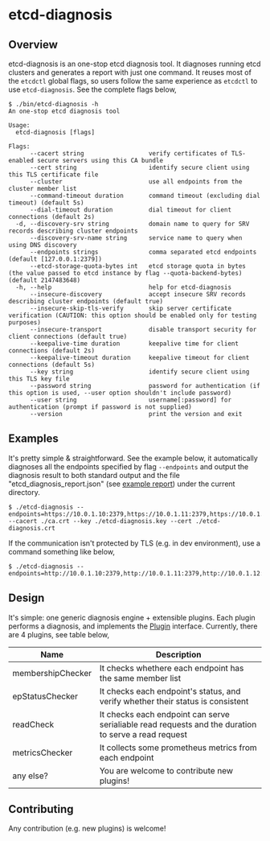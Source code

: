 # etcd-diagnosis

## Overview
etcd-diagnosis is an one-stop etcd diagnosis tool. It diagnoses running etcd clusters and generates a report with
just one command. It reuses most of the `etcdctl` global flags, so users follow the same experience as `etcdctl`
to use `etcd-diagnosis`. See the complete flags below,

```
$ ./bin/etcd-diagnosis -h
An one-stop etcd diagnosis tool

Usage:
  etcd-diagnosis [flags]

Flags:
      --cacert string                  verify certificates of TLS-enabled secure servers using this CA bundle
      --cert string                    identify secure client using this TLS certificate file
      --cluster                        use all endpoints from the cluster member list
      --command-timeout duration       command timeout (excluding dial timeout) (default 5s)
      --dial-timeout duration          dial timeout for client connections (default 2s)
  -d, --discovery-srv string           domain name to query for SRV records describing cluster endpoints
      --discovery-srv-name string      service name to query when using DNS discovery
      --endpoints strings              comma separated etcd endpoints (default [127.0.0.1:2379])
      --etcd-storage-quota-bytes int   etcd storage quota in bytes (the value passed to etcd instance by flag --quota-backend-bytes) (default 2147483648)
  -h, --help                           help for etcd-diagnosis
      --insecure-discovery             accept insecure SRV records describing cluster endpoints (default true)
      --insecure-skip-tls-verify       skip server certificate verification (CAUTION: this option should be enabled only for testing purposes)
      --insecure-transport             disable transport security for client connections (default true)
      --keepalive-time duration        keepalive time for client connections (default 2s)
      --keepalive-timeout duration     keepalive timeout for client connections (default 5s)
      --key string                     identify secure client using this TLS key file
      --password string                password for authentication (if this option is used, --user option shouldn't include password)
      --user string                    username[:password] for authentication (prompt if password is not supplied)
      --version                        print the version and exit
```

## Examples
It's pretty simple & straightforward. See the example below, it automatically diagnoses all the endpoints specified by
flag `--endpoints` and output the diagnosis result to both standard output and the file "etcd_diagnosis_report.json"
(see [example report](https://github.com/ahrtr/etcd-diagnosis/blob/main/examples/etcd_diagnosis_report.json))
under the current directory.

```
$ ./etcd-diagnosis --endpoints=https://10.0.1.10:2379,https://10.0.1.11:2379,https://10.0.1.12:2379 --cacert ./ca.crt --key ./etcd-diagnosis.key --cert ./etcd-diagnosis.crt
```

If the communication isn't protected by TLS (e.g. in dev environment), use a command something like below,
```
$ ./etcd-diagnosis --endpoints=http://10.0.1.10:2379,http://10.0.1.11:2379,http://10.0.1.12:2379
```

## Design
It's simple: one generic diagnosis engine + extensible plugins. Each plugin performs a diagnosis, and implements the
[Plugin](https://github.com/ahrtr/etcd-diagnosis/blob/67a33648b652430735af7b4b79037dc59171400c/engine/intf/plugin.go#L3)
interface. Currently, there are 4 plugins, see table below,

| Name              | Description                                                                                          |
|-------------------|------------------------------------------------------------------------------------------------------|
| membershipChecker | It checks whethere each endpoint has the same member list                                            |
| epStatusChecker   | It checks each endpoint's status, and verify whether their status is consistent                      |
| readCheck         | It checks each endpoint can serve serialiable read requests and the duration to serve a read request |
| metricsChecker    | It collects some prometheus metrics from each endpoint                                               |
| any else?         | You are welcome to contribute new plugins!                                                           |

## Contributing
Any contribution (e.g. new plugins) is welcome!
